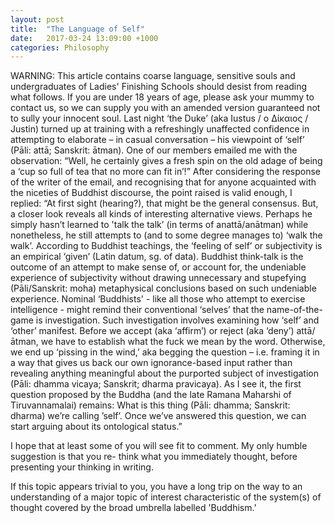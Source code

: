 ```yaml
---
layout: post
title:  "The Language of Self"
date:   2017-03-24 13:09:00 +1000
categories: Philosophy
---
```

WARNING: This article contains coarse language, sensitive souls and undergraduates of Ladies'
Finishing Schools should desist from reading what follows. If you are under 18 years of age, please
ask your mummy to contact us, so we can supply you with an amended version guaranteed not to
sully your innocent soul.
Last night ‘the Duke’ (aka Iustus / o Δίκαιος / Justin) turned up at training with a refreshingly
unaffected confidence in attempting to elaborate – in casual conversation – his viewpoint of ‘self’
(Pāli: attā; Sanskrit: ātman).
One of our members emailed me with the observation: “Well, he certainly gives a fresh spin on the
old adage of being a ‘cup so full of tea that no more can fit in’!”
After considering the response of the writer of the email, and recognising that for anyone acquainted
with the niceties of Buddhist discourse, the point raised is valid enough, I replied: “At first sight
(hearing?), that might be the general consensus.
But, a closer look reveals all kinds of interesting alternative views.
Perhaps he simply hasn’t learned to 'talk the talk’ (in terms of anattā/anātman) while nonetheless,
he still attempts to (and to some degree manages to) ‘walk the walk’.
According to Buddhist teachings, the ‘feeling of self’ or subjectivity is an empirical ‘given’ (Latin
datum, sg. of data).
Buddhist think-talk is the outcome of an attempt to make sense of, or account for, the undeniable
experience of subjectivity without drawing unnecessary and stupefying (Pāli/Sanskrit: moha)
metaphysical conclusions based on such undeniable experience.
Nominal ‘Buddhists' - like all those who attempt to exercise intelligence - might remind their
conventional ‘selves’ that the name-of-the-game is investigation. Such investigation involves
examining how ‘self’ and ‘other’ manifest.
Before we accept (aka ‘affirm’) or reject (aka ‘deny’) attā/ātman, we have to establish what the fuck
we mean by the word. Otherwise, we end up ‘pissing in the wind,’ aka begging the question – i.e.
framing it in a way that gives us back our own ignorance-based input rather than revealing anything
meaningful about the purported subject of investigation (Pāli: dhamma vicaya; Sanskrit; dharma
pravicaya).
As I see it, the first question proposed by the Buddha (and the late Ramana Maharshi of
Tiruvannamalai) remains: What is this thing (Pāli: dhamma; Sanskrit: dharma) we’re calling ’self’.
Once we’ve answered this question, we can start arguing about its ontological status.”

I hope that at least some of you will see fit to comment. My only humble suggestion is that you re-
think what you immediately thought, before presenting your thinking in writing.

If this topic appears trivial to you, you have a long trip on the way to an understanding of a major
topic of interest characteristic of the system(s) of thought covered by the broad umbrella labelled
'Buddhism.'
